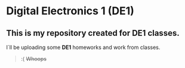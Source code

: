 # Digital Electronics 1 **(DE1)**
## This is my repository created for **DE1** classes. 

I´ll be uploading some **DE1** homeworks and work from classes.
> :(  ~~Whoops~~
